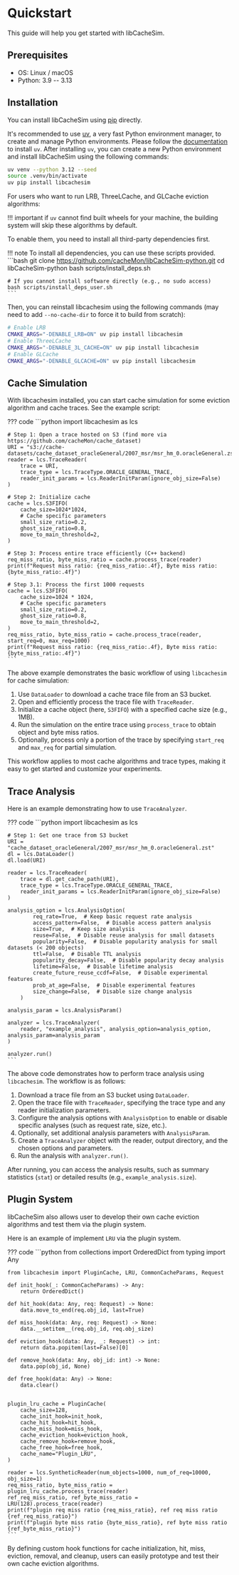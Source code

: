 # Quickstart

This guide will help you get started with libCacheSim.

## Prerequisites

- OS: Linux / macOS
- Python: 3.9 -- 3.13

## Installation

You can install libCacheSim using [pip](https://pypi.org/project/libcachesim/) directly.

It's recommended to use [uv](https://docs.astral.sh/uv/), a very fast Python environment manager, to create and manage Python environments. Please follow the [documentation](https://docs.astral.sh/uv/#getting-started) to install `uv`. After installing `uv`, you can create a new Python environment and install libCacheSim using the following commands:

```bash
uv venv --python 3.12 --seed
source .venv/bin/activate
uv pip install libcachesim
```

For users who want to run LRB, ThreeLCache, and GLCache eviction algorithms:

!!! important
    if `uv` cannot find built wheels for your machine, the building system will skip these algorithms by default.

To enable them, you need to install all third-party dependencies first.

!!! note
    To install all dependencies, you can use these scripts provided.
    ```bash
    git clone https://github.com/cacheMon/libCacheSim-python.git
    cd libCacheSim-python
    bash scripts/install_deps.sh

    # If you cannot install software directly (e.g., no sudo access)
    bash scripts/install_deps_user.sh
    ```

Then, you can reinstall libcachesim using the following commands (may need to add `--no-cache-dir` to force it to build from scratch):

```bash
# Enable LRB
CMAKE_ARGS="-DENABLE_LRB=ON" uv pip install libcachesim
# Enable ThreeLCache
CMAKE_ARGS="-DENABLE_3L_CACHE=ON" uv pip install libcachesim
# Enable GLCache
CMAKE_ARGS="-DENABLE_GLCACHE=ON" uv pip install libcachesim
```

## Cache Simulation

With libcachesim installed, you can start cache simulation for some eviction algorithm and cache traces. See the example script: 

??? code
    ```python
    import libcachesim as lcs

    # Step 1: Open a trace hosted on S3 (find more via https://github.com/cacheMon/cache_dataset)
    URI = "s3://cache-datasets/cache_dataset_oracleGeneral/2007_msr/msr_hm_0.oracleGeneral.zst"
    reader = lcs.TraceReader(
        trace = URI,
        trace_type = lcs.TraceType.ORACLE_GENERAL_TRACE,
        reader_init_params = lcs.ReaderInitParam(ignore_obj_size=False)
    )

    # Step 2: Initialize cache
    cache = lcs.S3FIFO(
        cache_size=1024*1024,
        # Cache specific parameters
        small_size_ratio=0.2,
        ghost_size_ratio=0.8,
        move_to_main_threshold=2,
    )

    # Step 3: Process entire trace efficiently (C++ backend)
    req_miss_ratio, byte_miss_ratio = cache.process_trace(reader)
    print(f"Request miss ratio: {req_miss_ratio:.4f}, Byte miss ratio: {byte_miss_ratio:.4f}")

    # Step 3.1: Process the first 1000 requests
    cache = lcs.S3FIFO(
        cache_size=1024 * 1024,
        # Cache specific parameters
        small_size_ratio=0.2,
        ghost_size_ratio=0.8,
        move_to_main_threshold=2,
    )
    req_miss_ratio, byte_miss_ratio = cache.process_trace(reader, start_req=0, max_req=1000)
    print(f"Request miss ratio: {req_miss_ratio:.4f}, Byte miss ratio: {byte_miss_ratio:.4f}")
    ```

The above example demonstrates the basic workflow of using `libcachesim` for cache simulation:

1. Use `DataLoader` to download a cache trace file from an S3 bucket.
2. Open and efficiently process the trace file with `TraceReader`.
3. Initialize a cache object (here, `S3FIFO`) with a specified cache size (e.g., 1MB).
4. Run the simulation on the entire trace using `process_trace` to obtain object and byte miss ratios.
5. Optionally, process only a portion of the trace by specifying `start_req` and `max_req` for partial simulation.

This workflow applies to most cache algorithms and trace types, making it easy to get started and customize your experiments.

## Trace Analysis

Here is an example demonstrating how to use `TraceAnalyzer`.

??? code
    ```python
    import libcachesim as lcs

    # Step 1: Get one trace from S3 bucket
    URI = "cache_dataset_oracleGeneral/2007_msr/msr_hm_0.oracleGeneral.zst"
    dl = lcs.DataLoader()
    dl.load(URI)

    reader = lcs.TraceReader(
        trace = dl.get_cache_path(URI),
        trace_type = lcs.TraceType.ORACLE_GENERAL_TRACE,
        reader_init_params = lcs.ReaderInitParam(ignore_obj_size=False)
    )

    analysis_option = lcs.AnalysisOption(
            req_rate=True,  # Keep basic request rate analysis
            access_pattern=False,  # Disable access pattern analysis
            size=True,  # Keep size analysis
            reuse=False,  # Disable reuse analysis for small datasets
            popularity=False,  # Disable popularity analysis for small datasets (< 200 objects)
            ttl=False,  # Disable TTL analysis
            popularity_decay=False,  # Disable popularity decay analysis
            lifetime=False,  # Disable lifetime analysis
            create_future_reuse_ccdf=False,  # Disable experimental features
            prob_at_age=False,  # Disable experimental features
            size_change=False,  # Disable size change analysis
        )

    analysis_param = lcs.AnalysisParam()

    analyzer = lcs.TraceAnalyzer(
        reader, "example_analysis", analysis_option=analysis_option, analysis_param=analysis_param
    )

    analyzer.run()
    ```

The above code demonstrates how to perform trace analysis using `libcachesim`. The workflow is as follows:

1. Download a trace file from an S3 bucket using `DataLoader`.
2. Open the trace file with `TraceReader`, specifying the trace type and any reader initialization parameters.
3. Configure the analysis options with `AnalysisOption` to enable or disable specific analyses (such as request rate, size, etc.).
4. Optionally, set additional analysis parameters with `AnalysisParam`.
5. Create a `TraceAnalyzer` object with the reader, output directory, and the chosen options and parameters.
6. Run the analysis with `analyzer.run()`.

After running, you can access the analysis results, such as summary statistics (`stat`) or detailed results (e.g., `example_analysis.size`).

## Plugin System

libCacheSim also allows user to develop their own cache eviction algorithms and test them via the plugin system.

Here is an example of implement `LRU` via the plugin system.

??? code
    ```python
    from collections import OrderedDict
    from typing import Any

    from libcachesim import PluginCache, LRU, CommonCacheParams, Request

    def init_hook(_: CommonCacheParams) -> Any:
        return OrderedDict()

    def hit_hook(data: Any, req: Request) -> None:
        data.move_to_end(req.obj_id, last=True)

    def miss_hook(data: Any, req: Request) -> None:
        data.__setitem__(req.obj_id, req.obj_size)

    def eviction_hook(data: Any, _: Request) -> int:
        return data.popitem(last=False)[0]

    def remove_hook(data: Any, obj_id: int) -> None:
        data.pop(obj_id, None)

    def free_hook(data: Any) -> None:
        data.clear()


    plugin_lru_cache = PluginCache(
        cache_size=128,
        cache_init_hook=init_hook,
        cache_hit_hook=hit_hook,
        cache_miss_hook=miss_hook,
        cache_eviction_hook=eviction_hook,
        cache_remove_hook=remove_hook,
        cache_free_hook=free_hook,
        cache_name="Plugin_LRU",
    )

    reader = lcs.SyntheticReader(num_objects=1000, num_of_req=10000, obj_size=1)
    req_miss_ratio, byte_miss_ratio = plugin_lru_cache.process_trace(reader)
    ref_req_miss_ratio, ref_byte_miss_ratio = LRU(128).process_trace(reader)
    print(f"plugin req miss ratio {req_miss_ratio}, ref req miss ratio {ref_req_miss_ratio}")
    print(f"plugin byte miss ratio {byte_miss_ratio}, ref byte miss ratio {ref_byte_miss_ratio}")
    ```

By defining custom hook functions for cache initialization, hit, miss, eviction, removal, and cleanup, users can easily prototype and test their own cache eviction algorithms.




